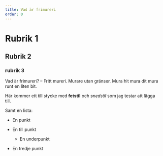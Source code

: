 ```yaml
---
title: Vad är frimureri
order: 0
---
```

# Rubrik 1

## Rubrik 2

### rubrik 3

Vad är frimureri? – Fritt mureri. Murare utan gränser. Mura hit mura dit mura runt en liten bit.

Här kommer ett till stycke med **fetstil** och _snedstil_ som jag testar att lägga till.

Samt en lista:

*   En punkt
    
*   En till punkt
    
    *   En underpunkt
        
*   En tredje punkt